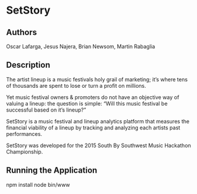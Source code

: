 # SetStory
## Authors
Oscar Lafarga, Jesus Najera, Brian Newsom, Martin Rabaglia

## Description
The artist lineup is a music festivals holy grail of marketing; it’s where tens of thousands are spent to lose or
turn a profit on millions.

Yet music festival owners & promoters do not have an objective way of valuing a lineup: the question is simple:
“Will this music festival be successful based on it’s lineup?”

SetStory is a music festival and lineup analytics platform that measures the financial viability of a lineup by
tracking and analyzing each artists past performances.

SetStory was developed for the 2015 South By Southwest Music Hackathon Championship.

## Running the Application
npm install
node bin/www
